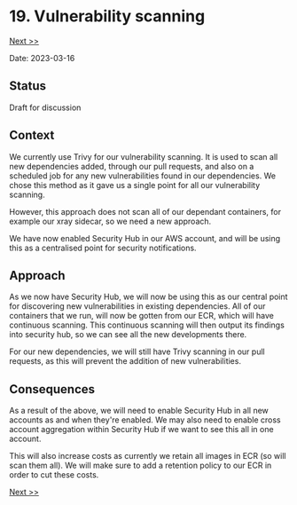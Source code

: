# 19. Vulnerability scanning

[Next >>](0020-abac-for-kms.md)

Date: 2023-03-16

## Status

Draft for discussion

## Context

We currently use Trivy for our vulnerability scanning. It is used to scan all new dependencies added, through our pull
requests, and also on a scheduled job for any new vulnerabilities found in our dependencies. We chose this method as it
gave us a single point for all our vulnerability scanning.

However, this approach does not scan all of our dependant containers, for example our xray sidecar, so we need a new
approach.

We have now enabled Security Hub in our AWS account, and will be using this as a centralised point for security
notifications.

## Approach

As we now have Security Hub, we will now be using this as our central point for discovering new vulnerabilities in
existing dependencies. All of our containers that we run, will now be gotten from our ECR, which will have continuous
scanning. This continuous scanning will then output its findings into security hub, so we can see all the new
developments there.

For our new dependencies, we will still have Trivy scanning in our pull requests, as this will prevent the addition of
new vulnerabilities.

## Consequences

As a result of the above, we will need to enable Security Hub in all new accounts as and when they're enabled. We may
also need to enable cross account aggregation within Security Hub if we want to see this all in one account.

This will also increase costs as currently we retain all images in ECR (so will scan them all). We will make sure to add
a retention policy to our ECR in order to cut these costs.

[Next >>](0020-abac-for-kms.md)

